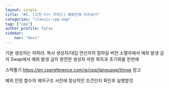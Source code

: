 ```yaml
---
layout: single
title: "#1. [고전 C++ 가이드] 예외안정 미리보기"
categories: "classic-cpp-oop"
tag: ["cpp"]
author_profile: false
sidebar: 
    nav: "docs"
---
```


기본 생성자는 피하라.
복사 생성자/대입 연산자의 컴파일 버전
소멸자에서 예외 발생 금지
Swap에서 예외 발생 금지
완전한 생성자 자원 획득과 초기화를 한번에

스택풀기
https://en.cppreference.com/w/cpp/language/throw 참고

예외 안정 함수의 제어구조
사전에 정상적인 조건인지 확인후 실행할것